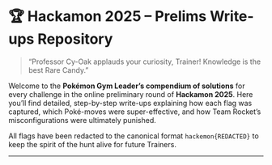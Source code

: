 # 🏆 Hackamon 2025 – Prelims Write-ups Repository
> “Professor Cy-Oak applauds your curiosity, Trainer!
> Knowledge is the best Rare Candy.”

Welcome to the **Pokémon Gym Leader’s compendium of solutions** for every challenge in the online preliminary round of **Hackamon 2025**.
Here you’ll find detailed, step-by-step write-ups explaining how each flag was captured, which Poké-moves were super-effective, and how Team Rocket’s misconfigurations were ultimately punished.

All flags have been redacted to the canonical format `hackemon{REDACTED}` to keep the spirit of the hunt alive for future Trainers.

---
